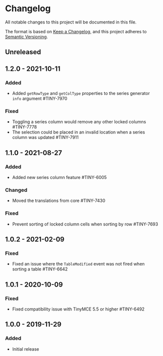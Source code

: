 # Changelog
All notable changes to this project will be documented in this file.

The format is based on [Keep a Changelog](https://keepachangelog.com/en/1.0.0/),
and this project adheres to [Semantic Versioning](https://semver.org/spec/v2.0.0.html).

## Unreleased

## 1.2.0 - 2021-10-11

### Added
- Added `getRowType` and `getColType` properties to the series generator `info` argument #TINY-7970

### Fixed
- Toggling a series column would remove any other locked columns #TINY-7778
- The selection could be placed in an invalid location when a series column was updated #TINY-7911

## 1.1.0 - 2021-08-27

### Added
- Added new series column feature #TINY-6005

### Changed
- Moved the translations from core #TINY-7430

### Fixed
- Prevent sorting of locked column cells when sorting by row #TINY-7693

## 1.0.2 - 2021-02-09

### Fixed
- Fixed an issue where the `TableModified` event was not fired when sorting a table #TINY-6642

## 1.0.1 - 2020-10-09

### Fixed
- Fixed compatibility issue with TinyMCE 5.5 or higher #TINY-6492

## 1.0.0 - 2019-11-29

### Added
- Initial release
